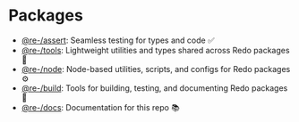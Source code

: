 # Packages

-   [@re-/assert](@re-/assert): Seamless testing for types and code ✅
-   [@re-/tools](@re-/tools): Lightweight utilities and types shared across Redo packages 🧰
-   [@re-/node](@re-/node): Node-based utilities, scripts, and configs for Redo packages ⚙️
-   [@re-/build](@re-/build): Tools for building, testing, and documenting Redo packages 🔨
-   [@re-/docs](@re-/docs): Documentation for this repo 📚
